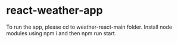 # react-weather-app
To run the app, please cd to weather-react-main folder. Install node modules using npm i and then npm run start.
